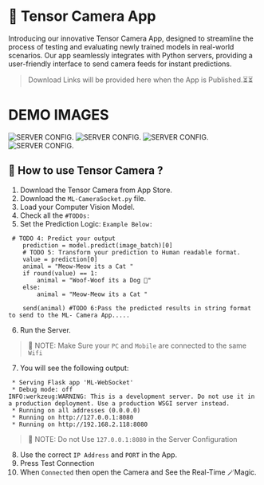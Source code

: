 # 📸 Tensor Camera App
Introducing our innovative Tensor Camera App, designed to streamline the process of testing and evaluating newly trained models in real-world scenarios. Our app seamlessly integrates with Python servers, providing a user-friendly interface to send camera feeds for instant predictions.

>Download Links will be provided here when the App is Published.⏳⏳
# DEMO IMAGES
![SERVER CONFIG.](/IMG_3738.PNG "Server Config Screen") ![SERVER CONFIG.](/IMG_3738.PNG "Server Config Screen")
![SERVER CONFIG.](/IMG_3738.PNG "Server Config Screen")
![SERVER CONFIG.](/IMG_3738.PNG "Server Config Screen")

## 🤔 How to use Tensor Camera ?

1. Download the Tensor Camera from App Store.
2. Download the `ML-CameraSocket.py` file.
3. Load your Computer Vision Model.
4. Check all the `#TODOs:`
5. Set the Prediction Logic: `Example Below:`
```
 # TODO 4: Predict your output
    prediction = model.predict(image_batch)[0] 
    # TODO 5: Transform your prediction to Human readable format.
    value = prediction[0]
    animal = "Meow-Meow its a Cat "
    if round(value) == 1:
        animal = "Woof-Woof its a Dog 🐶"
    else:
        animal = "Meow-Meow its a Cat "

    send(animal) #TODO 6:Pass the predicted results in string format to send to the ML- Camera App.....

```
6. Run the Server.

>📝 NOTE: Make Sure your `PC` and `Mobile` are connected to the same `Wifi`

7. You will see the following output:
```
 * Serving Flask app 'ML-WebSocket'
 * Debug mode: off
INFO:werkzeug:WARNING: This is a development server. Do not use it in a production deployment. Use a production WSGI server instead.
 * Running on all addresses (0.0.0.0)
 * Running on http://127.0.0.1:8080
 * Running on http://192.168.2.118:8080
 ```

>📝 NOTE: Do not Use `127.0.0.1:8080` in the Server Configuration

8. Use the correct `IP Address` and `PORT` in the App.
9. Press Test Connection
10. When `Connected` then open the Camera and See the Real-Time 🪄Magic.
